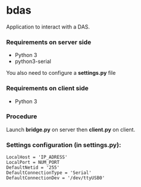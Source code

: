 # bdas

Application to interact with a DAS.

### Requirements on server side

* Python 3
* python3-serial

You also need to configure a **settings.py** file

### Requirements on client side

* Python 3

### Procedure

Launch **bridge.py** on server then **client.py** on client.

### Settings configuration (in settings.py):
```
LocalHost = 'IP_ADRESS'
LocalPort = NUM_PORT
DefaultNetid = '255'
DefaultConnectionType = 'Serial'
DefaultConnectionDev = '/dev/ttyUSB0'
```
